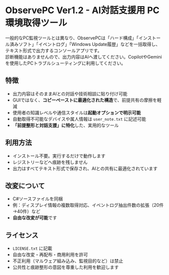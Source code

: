 # ObservePC Ver1.2 - AI対話支援用 PC環境取得ツール

一般的なPC監視ツールとは異なり、ObservePCは「ハード構成」「インストール済みソフト」「イベントログ」「Windows Update履歴」などを一括取得し、テキスト形式で出力するコンソールアプリです。  
診断機能はありませんので、出力内容はAIへ渡してください。CopilotやGeminiを使用したPCトラブルシューティングに利用してください。

## 特徴

- 出力内容はそのままAIとの対話や技術相談に貼り付け可能  
- GUIではなく、**コピーペーストに最適化された構造**で、前提共有の摩擦を軽減  
- 使用者の知識レベルや通信スタイルは**起動オプションで明示可能**  
- 自動取得不可能なデバイスや属人情報は `user_note.txt` に記述可能  
- **「前提整形と対話支援」に特化**した、実用的なツール

## 利用方法

- インストール不要。実行するだけで動作します  
- レジストリーなどへ痕跡を残しません  
- 出力はすべてテキスト形式で保存され、AIとの共有に最適化されています

## 改変について

- C#ソースファイルを同梱  
- 例：ディスプレイ情報の複数取得対応、イベントログ抽出件数の拡張（20件→40件）など  
- **自由な改変が可能**です

## ライセンス

- `LICENSE.txt` に記載  
- 自由な改変・再配布・商用利用を許可  
- 不正利用（マルウェア組み込み、監視目的など）は禁止  
- 公共性と痕跡整形の意図を尊重した利用を歓迎します

